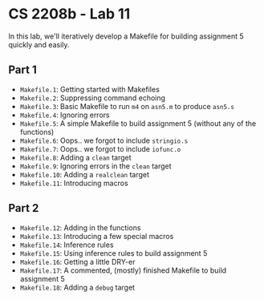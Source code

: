 CS 2208b - Lab 11
=================

In this lab, we'll iteratively develop a Makefile for building assignment 5 quickly and easily.

Part 1
------

* `Makefile.1`: Getting started with Makefiles
* `Makefile.2`: Suppressing command echoing
* `Makefile.3`: Basic Makefile to run `m4` on `asn5.m` to produce `asn5.s`
* `Makefile.4`: Ignoring errors
* `Makefile.5`: A simple Makefile to build assignment 5 (without any of the functions)
* `Makefile.6`: Oops.. we forgot to include `stringio.s`
* `Makefile.7`: Oops.. we forgot to include `iofunc.o`
* `Makefile.8`: Adding a `clean` target
* `Makefile.9`: Ignoring errors in the `clean` target
* `Makefile.10`: Adding a `realclean` target
* `Makefile.11`: Introducing macros
	
Part 2
------

* `Makefile.12`: Adding in the functions
* `Makefile.13`: Introducing a few special macros
* `Makefile.14`: Inference rules
* `Makefile.15`: Using inference rules to build assignment 5
* `Makefile.16`: Getting a little DRY-er
* `Makefile.17`: A commented, (mostly) finished Makefile to build assignment 5
* `Makefile.18`: Adding a `debug` target

